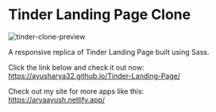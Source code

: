 # **Tinder Landing Page Clone**

![tinder-clone-preview](https://aryaayush.netlify.app/images/tinder-clone.png)

A responsive replica of Tinder Landing Page built using Sass.

Click the link below and check it out now:\
https://ayusharya32.github.io/Tinder-Landing-Page/ 

Check out my site for more apps like this:\
https://aryaayush.netlify.app/

